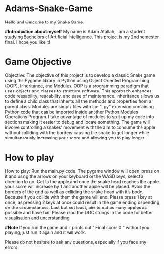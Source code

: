 # Adams-Snake-Game
Hello and welcome to my Snake Game.

**#Introduction about myself**
My name is Adam Atallah, I am a student studying Bachelors of Artificial Intelligence. This project is my 2nd semester final. I hope you like it!

# Game Objective 
Objective:
The objective of this project is to develop a classic Snake game using the Pygame library in Python using Object Oriented Programming (OOP), Inheritance, and Modules. OOP is a programming paradigm that uses objects and classes to structure software. This approach enhances code reusability, readability, and ease of maintenance. Inheritance allows us to define a child class that inherits all the methods and properties from a parent class. Modules are simply files with the “. py” extension containing Python code that can be imported inside another Python Modules Operations Program. I take advantage of modules to split up my code into sections making it easier to debug and locate something. The game will involve controlling a snakes’ movement with the aim to consume the apple without colliding with the borders causing the snake to get longer while simultaneously increasing your score and allowing you to play longer.

# How to play
How to play:
Run the main.py code. The pygame window will open, press on it and using the arrows on your keyboard or the WASD keys, select a direction to go. Get to the apple and once the snake head reaches the apple your score will increase by 1 and another apple will be placed. Avoid the borders of the grid as well as colliding the snake head with it’s body. Because if you collide with them the game will end. Please press 1 key at once, as pressing 2 keys at once could result in the game ending depending on the circumstances. Last but not least, aim to eat as many apples as possible and have fun!
Please read the DOC strings in the code for better visualisation and understanding.

**#Note**
If you run the game and it prints out “ Final score 0 “ without you playing, just run it again and it will work.

Please do not hesitate to ask any questions, especially if you face any errors.

